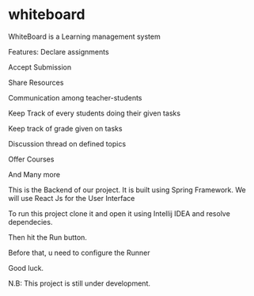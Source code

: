 # whiteboard
WhiteBoard is a Learning management system

Features: 
    Declare assignments
   
   Accept Submission
   
   Share Resources
   
   Communication among teacher-students
  
   Keep Track of every students doing their given tasks
   
   Keep track of grade given on tasks
  
   Discussion thread on defined topics
    
   Offer Courses
    
   And Many more
  
  
  
  
This is the Backend of our project. It is built using Spring Framework. We will use React Js for the User Interface

To run this project clone it and open it using Intellij IDEA and resolve dependecies. 

Then hit the Run button.

Before that, u need to configure the Runner 

Good luck.

N.B: This  project is still under development.
    
    

